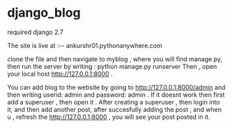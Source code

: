 # django_blog
required django 2.7


The site is live at :-- ankurshr01.pythonanywhere.com


clone the file and then navigate to myblog , where you will find manage.py, then run the server by writing : python manage.py runserver 
Then , open your local host http://127.0.0.1:8000 . 

You can add blog to the website by going to http://127.0.0.1:8000/admin and then writing userid: admin and password: admin . If it doesnt work then first add a superuser , then open it . After creating a superuser , then login into it, and then add another post, after succesfully adding the post , and when u , refresh the http://127.0.0.1:8000 , you will see your post posted in it.
